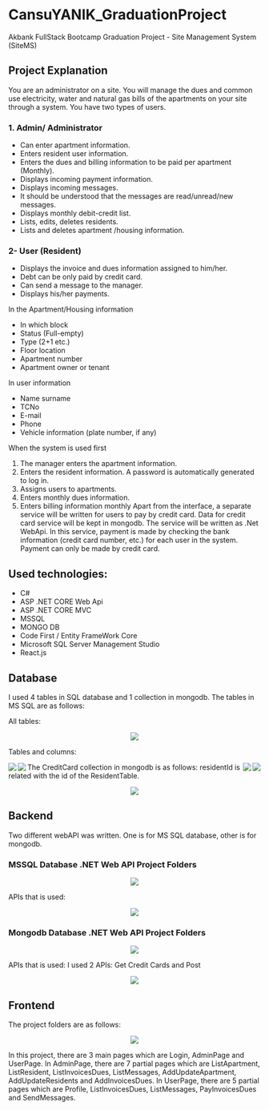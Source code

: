 # CansuYANIK_GraduationProject
Akbank FullStack Bootcamp Graduation Project - Site Management System (SiteMS)


## Project Explanation
You are an administrator on a site. You will manage the dues and common use electricity, water and natural gas bills of the apartments on your site through a system.
You have two types of users.

### 1. Admin/ Administrator
- Can enter apartment information.
- Enters resident user information.
- Enters the dues and billing information to be paid per apartment (Monthly). 
- Displays incoming payment information.
- Displays incoming messages.
- It should be understood that the messages are read/unread/new messages.
- Displays monthly debit-credit list.
- Lists, edits, deletes residents.
- Lists and deletes apartment /housing information.

### 2- User (Resident)
- Displays the invoice and dues information assigned to him/her.
- Debt can be only paid by credit card.
- Can send a message to the manager.
- Displays his/her payments.

In the Apartment/Housing information
- In which block
- Status (Full-empty)
- Type (2+1 etc.)
- Floor location
- Apartment number
- Apartment owner or tenant

In user information
- Name surname
- TCNo
- E-mail
- Phone
- Vehicle information (plate number, if any)

When the system is used first
1.	The manager enters the apartment information.
2.	Enters the resident information. A password is automatically generated to log in.
3.	Assigns users to apartments.
4.	Enters monthly dues information.
5.	Enters billing information monthly
Apart from the interface, a separate service will be written for users to pay by credit card. Data for credit card service will be kept in mongodb. The service will be written as .Net WebApi.
In this service, payment is made by checking the bank information (credit card number, etc.) for each user in the system.
Payment can only be made by credit card.

## Used technologies:
- C#
- ASP .NET CORE Web Api
- ASP .NET CORE MVC
- MSSQL
- MONGO DB
- Code First / Entity FrameWork Core
- Microsoft SQL Server Management Studio
- React.js

## Database
I used 4 tables in SQL database and 1 collection in mongodb. The tables in MS SQL are as follows:

All tables:
<p align="center">
  <img src="./Screenshots/SiteManagementDatabase.PNG" />
</p>

Tables and columns:
<p align="center">
  <img align="left" src="./Screenshots/ApartmentTable.PNG" />
   <img align="right" src="./Screenshots/ResidentTable.PNG" />
</p>
<p align="center">
  <img align="left" src="./Screenshots/InvoiceDuesTable.PNG" />
   <img align="right" src="./Screenshots/MessageTable.PNG" />
</p>

The CreditCard collection in mongodb is as follows: 
residentId is related with the id of the ResidentTable.
 
<p align="center">
  <img src="./Screenshots/CreditCardClass.PNG" />
</p>

## Backend
Two different webAPI was written. One is for MS SQL database, other is for mongodb. 


### MSSQL Database .NET Web API Project Folders

<p align="center">
  <img src="./Screenshots/SiteManagementAPI.PNG" />
</p>

APIs that is used:

<p align="center">
  <img src="./Screenshots/APIs.PNG" />
</p>

### Mongodb Database .NET Web API Project Folders

<p align="center">
  <img src="./Screenshots/CreditCardAPI.PNG" />
</p>

APIs that is used: 
I used 2 APIs: Get Credit Cards and Post

<p align="center">
  <img src="./Screenshots/MongoDB_APIs.PNG" />
</p>

## Frontend
The project folders are as follows:

<p align="center">
  <img src="./Screenshots/ProjectFolders.PNG" />
</p>

In this project, there are 3 main pages which are Login, AdminPage and UserPage. 
In AdminPage, there are 7 partial pages which are ListApartment, ListResident, ListInvoicesDues, ListMessages, AddUpdateApartment, AddUpdateResidents and AddInvoicesDues. 
In UserPage, there are 5 partial pages which are Profile, ListInvoicesDues, ListMessages, PayInvoicesDues and SendMessages.


